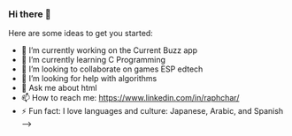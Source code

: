 ### Hi there 👋

<!--
**R-Charles/R-Charles** is a ✨ _special_ ✨ repository because its `README.md` (this file) appears on your GitHub profile.
<!DOCTYPE html>
<html lang="en">
  <head>
    <meta charset="UTF-8" />
    <meta http-equiv="X-UA-Compatible" content="IE=edge" />
    <meta name="viewport" content="width=device-width, initial-scale=1.0" />
    <title>Users</title>
    <link
      rel="stylesheet"
      href="{{url_for('static', filename='my_style.css')}}"
    />
  </head>
  <body>
    <div class="container">
    - 🔭 I’m currently working on the Current Buzz app
    - 🌱 I’m currently learning C Programming
    - 👯 I’m looking to collaborate on games ESP edtech
    - 🤔 I’m looking for help with algorithms
    - 💬 Ask me about html
    - 📫 How to reach me: https://www.linkedin.com/in/raphchar/
    - ⚡ Fun fact: I love languages and culture: Japanese, Arabic, and Spanish
-->




   
  </body>
</html>

Here are some ideas to get you started:

- 🔭 I’m currently working on the Current Buzz app
- 🌱 I’m currently learning C Programming
- 👯 I’m looking to collaborate on games ESP edtech
- 🤔 I’m looking for help with algorithms
- 💬 Ask me about html
- 📫 How to reach me: https://www.linkedin.com/in/raphchar/
- ⚡ Fun fact: I love languages and culture: Japanese, Arabic, and Spanish
-->


